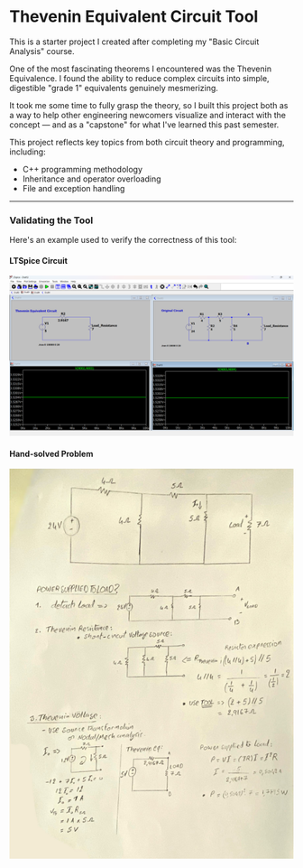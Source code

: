 # Thevenin Equivalent Circuit Tool

This is a starter project I created after completing my "Basic Circuit Analysis" course.

One of the most fascinating theorems I encountered was the Thevenin Equivalence. I found the ability to reduce complex circuits into simple, digestible "grade 1" equivalents genuinely mesmerizing.

It took me some time to fully grasp the theory, so I built this project both as a way to help other engineering newcomers visualize and interact with the concept — and as a "capstone" for what I've learned this past semester.

This project reflects key topics from both circuit theory and programming, including:

- C++ programming methodology
- Inheritance and operator overloading
- File and exception handling


---

### Validating the Tool

Here's an example used to verify the correctness of this tool:

#### LTSpice Circuit
![Thevenin Circuits on LTSpice](images/ltspiceSS.png)

#### Hand-solved Problem
![Thevenin Circuits on Paper](images/paperProblem.png)